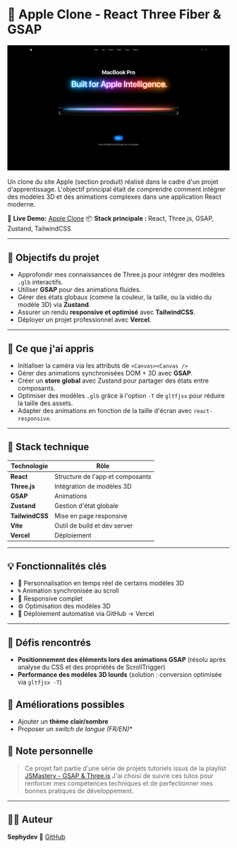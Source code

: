 # 🍏 Apple Clone - React Three Fiber & GSAP

![Screenshot](./public/screenshot.png)

Un clone du site Apple (section produit) réalisé dans le cadre d'un projet d'apprentissage.
L'objectif principal était de comprendre comment intégrer des modèles 3D et des animations  complexes dans une application React moderne.

🔗 **Live Demo:** [Apple Clone](https://apple-clone-kappa-sable.vercel.app/) 
📦 **Stack principale :** React, Three.js, GSAP, Zustand, TailwindCSS

---

## 🚀 Objectifs du projet

- Approfondir mes connaissances de Three.js pour intégrer des modèles `.glb` interactifs.
- Utiliser **GSAP** pour des animations fluides.
- Gérer des états globaux (comme la couleur, la taille, ou la vidéo du modèle 3D) via **Zustand**.
- Assurer un rendu **responsive et optimisé** avec **TailwindCSS**.
- Déployer un projet professionnel avec **Vercel**.

---

## 🧠 Ce que j'ai appris

- Initialiser la caméra via les attributs de `<Canvas><Canvas />`
- Gérer des animations synchronisées DOM + 3D avec **GSAP**.
- Créer un **store global** avec Zustand pour partager des états entre composants.
- Optimiser des modèles `.glb` grâce à l'option `-T` de `gltfjsx` pour réduire la taille des assets.
- Adapter des animations en fonction de la taille d'écran avec `react-responsive`.

---

## 🧩 Stack technique

| Technologie     | Rôle                             |
|-----------------|----------------------------------|
| **React**       | Structure de l'app et composants |
| **Three.js**    | Intégration de modèles 3D        |
| **GSAP**        | Animations                       |
| **Zustand**     | Gestion d'état globale           |
| **TailwindCSS** | Mise en page responsive          |
| **Vite**        | Outil de build et dev server     |
| **Vercel**      | Déploiement                      |

---

## 💡 Fonctionnalités clés

- 🎨 Personnalisation en temps réel de certains modèles 3D
- 🌀 Animation synchronisée au scroll
- 📱 Responsive complet
- ⚙️ Optimisation des modèles 3D
- 🚀 Déploiement automatisé via GitHub -> Vercel

---

## 🧩 Défis rencontrés

- **Positionnement des éléments lors des animations GSAP** (résolu après analyse du CSS et des propriétés de ScrollTrigger)
- **Performance des modèles 3D lourds** (solution : conversion optimisée via `gltfjsx -T`)

## 🔄 Améliorations possibles

- Ajouter un **thème clair/sombre**
- Proposer un *switch de langue (FR/EN)**

## 💬 Note personnelle

> Ce projet fait partie d'une série de projets tutoriels issus de la playlist [JSMastery - GSAP & Three.js](https://youtube.com/playlist?list=PL6QREj8te1P7d4j3k8Snfa187o-IjXuJx&si=1GRBOz5RZXWt2gaj)
> J'ai choisi de suivre ces tutos pour renforcer mes compétences techniques et de perfectionner mes bonnes pratiques de développement.

---

## 🧑‍💻 Auteur

**Sephydev**
🐙 [GitHub](https://github.com/Sephydev)
